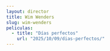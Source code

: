 ```yaml
---
layout: director
title: Wim Wenders
slug: wim-wenders
peliculas:
  - title: "Días perfectos"
    url: "2025/10/09/dias-perfectos/"
---
```

